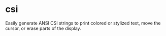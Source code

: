 # csi
Easily generate ANSI CSI strings to print colored or stylized text, move the cursor, or erase parts of the display.
